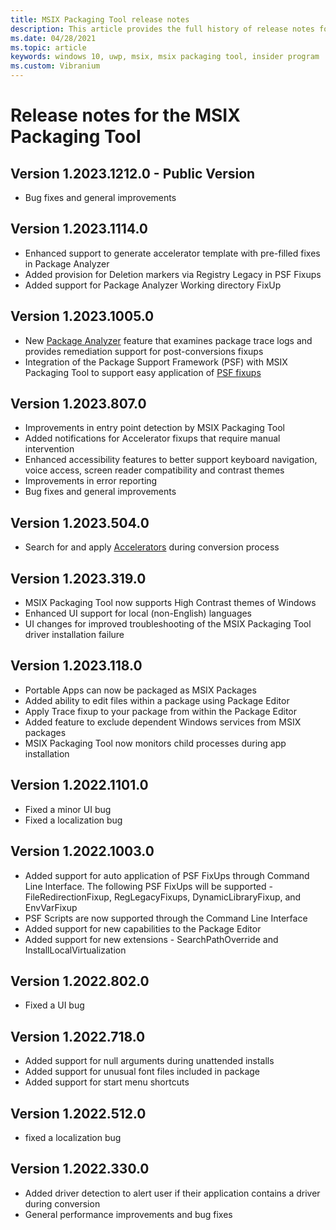 ```yaml
---
title: MSIX Packaging Tool release notes
description: This article provides the full history of release notes for different versions of the MSIX Packaging Tool.
ms.date: 04/28/2021
ms.topic: article
keywords: windows 10, uwp, msix, msix packaging tool, insider program
ms.custom: Vibranium
---
```


# Release notes for the MSIX Packaging Tool

## Version 1.2023.1212.0 - Public Version
- Bug fixes and general improvements

## Version 1.2023.1114.0
- Enhanced support to generate accelerator template with pre-filled fixes in Package Analyzer 
- Added provision for Deletion markers via Registry Legacy in PSF Fixups
- Added support for Package Analyzer Working directory FixUp 

## Version 1.2023.1005.0 
- New [Package Analyzer](https://learn.microsoft.com/windows/msix/packaging-tool/package-analyzer) feature that examines package trace logs and provides remediation support for post-conversions fixups
- Integration of the Package Support Framework (PSF) with MSIX Packaging Tool to support easy application of [PSF fixups](https://learn.microsoft.com/windows/msix/psf/psf-integration-with-mpt)

## Version 1.2023.807.0 
- Improvements in entry point detection by MSIX Packaging Tool
- Added notifications for Accelerator fixups that require manual intervention
- Enhanced accessibility features to better support keyboard navigation, voice access, screen reader compatibility and contrast themes
- Improvements in error reporting 
- Bug fixes and general improvements

## Version 1.2023.504.0
- Search for and apply [Accelerators](https://learn.microsoft.com/windows/msix/toolkit/accelerators) during conversion process

## Version 1.2023.319.0 
- MSIX Packaging Tool now supports High Contrast themes of Windows
- Enhanced UI support for local (non-English) languages
- UI changes for improved troubleshooting of the MSIX Packaging Tool driver installation failure

## Version 1.2023.118.0
- Portable Apps can now be packaged as MSIX Packages
- Added ability to edit files within a package using Package Editor
- Apply Trace fixup to your package from within the Package Editor
- Added feature to exclude dependent Windows services from MSIX packages
- MSIX Packaging Tool now monitors child processes during app installation

## Version 1.2022.1101.0
- Fixed a minor UI bug
- Fixed a localization bug

## Version 1.2022.1003.0
- Added support for auto application of PSF FixUps through Command Line Interface. The following PSF FixUps will be supported - FileRedirectionFixup, RegLegacyFixups, DynamicLibraryFixup, and EnvVarFixup
- PSF Scripts are now supported through the Command Line Interface
- Added support for new capabilities to the Package Editor
- Added support for new extensions - SearchPathOverride and InstallLocalVirtualization

## Version 1.2022.802.0
- Fixed a UI bug

## Version 1.2022.718.0
- Added support for null arguments during unattended installs
- Added support for unusual font files included in package
- Added support for start menu shortcuts

## Version 1.2022.512.0
- fixed a localization bug

## Version 1.2022.330.0
- Added driver detection to alert user if their application contains a driver during conversion
- General performance improvements and bug fixes


